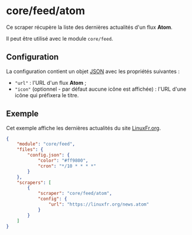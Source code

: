 # core/feed/atom

Ce scraper récupère la liste des dernières actualités d'un flux **Atom**.

Il peut être utilisé avec le module `core/feed`.

## Configuration

La configuration contient un objet
[JSON](https://www.json.org/json-fr.html "JavaScript Object Notation") avec les
propriétés suivantes :

- `"url"` : l'URL d'un flux **Atom** ;
- `"icon"` (optionnel - par défaut aucune icône est affichée) : l'URL d'une
  icône qui préfixera le titre.

## Exemple

Cet exemple affiche les dernières actualités du site
[LinuxFr.org](https://linuxfr.org/).

```JSON
{
    "module": "core/feed",
    "files": {
        "config.json": {
            "color": "#ff9800",
            "cron": "*/10 * * * *"
        }
    },
    "scrapers": [
        {
            "scraper": "core/feed/atom",
            "config": {
                "url": "https://linuxfr.org/news.atom"
            }
        }
    ]
}
```
